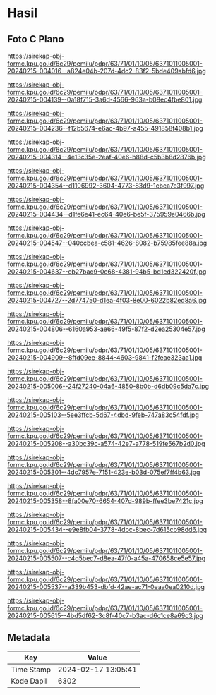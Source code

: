 # Hasil

## Foto C Plano

https://sirekap-obj-formc.kpu.go.id/6c29/pemilu/pdpr/63/71/01/10/05/6371011005001-20240215-004016--a824e04b-207d-4dc2-83f2-5bde409abfd6.jpg

https://sirekap-obj-formc.kpu.go.id/6c29/pemilu/pdpr/63/71/01/10/05/6371011005001-20240215-004139--0a18f715-3a6d-4566-963a-b08ec4fbe801.jpg

https://sirekap-obj-formc.kpu.go.id/6c29/pemilu/pdpr/63/71/01/10/05/6371011005001-20240215-004236--f12b5674-e6ac-4b97-a455-491858f408b1.jpg

https://sirekap-obj-formc.kpu.go.id/6c29/pemilu/pdpr/63/71/01/10/05/6371011005001-20240215-004314--4e13c35e-2eaf-40e6-b88d-c5b3b8d2876b.jpg

https://sirekap-obj-formc.kpu.go.id/6c29/pemilu/pdpr/63/71/01/10/05/6371011005001-20240215-004354--d1106992-3604-4773-83d9-1cbca7e3f997.jpg

https://sirekap-obj-formc.kpu.go.id/6c29/pemilu/pdpr/63/71/01/10/05/6371011005001-20240215-004434--d1fe6e41-ec64-40e6-be5f-375959e0466b.jpg

https://sirekap-obj-formc.kpu.go.id/6c29/pemilu/pdpr/63/71/01/10/05/6371011005001-20240215-004547--040ccbea-c581-4626-8082-b75985fee88a.jpg

https://sirekap-obj-formc.kpu.go.id/6c29/pemilu/pdpr/63/71/01/10/05/6371011005001-20240215-004637--eb27bac9-0c68-4381-94b5-bd1ed322420f.jpg

https://sirekap-obj-formc.kpu.go.id/6c29/pemilu/pdpr/63/71/01/10/05/6371011005001-20240215-004727--2d774750-d1ea-4f03-8e00-6022b82ed8a6.jpg

https://sirekap-obj-formc.kpu.go.id/6c29/pemilu/pdpr/63/71/01/10/05/6371011005001-20240215-004806--6160a953-ae66-49f5-87f2-d2ea25304e57.jpg

https://sirekap-obj-formc.kpu.go.id/6c29/pemilu/pdpr/63/71/01/10/05/6371011005001-20240215-004909--8ffd09ee-8844-4603-9841-f2feae323aa1.jpg

https://sirekap-obj-formc.kpu.go.id/6c29/pemilu/pdpr/63/71/01/10/05/6371011005001-20240215-005006--24f27240-04a6-4850-8b0b-d6db09c5da7c.jpg

https://sirekap-obj-formc.kpu.go.id/6c29/pemilu/pdpr/63/71/01/10/05/6371011005001-20240215-005103--5ee3ffcb-5d67-4dbd-9feb-747a83c54fdf.jpg

https://sirekap-obj-formc.kpu.go.id/6c29/pemilu/pdpr/63/71/01/10/05/6371011005001-20240215-005208--a30bc39c-a574-42e7-a778-519fe567b2d0.jpg

https://sirekap-obj-formc.kpu.go.id/6c29/pemilu/pdpr/63/71/01/10/05/6371011005001-20240215-005301--4dc7957e-7151-423e-b03d-075ef7ff4b63.jpg

https://sirekap-obj-formc.kpu.go.id/6c29/pemilu/pdpr/63/71/01/10/05/6371011005001-20240215-005358--8fa00e70-6654-407d-989b-ffee3be7421c.jpg

https://sirekap-obj-formc.kpu.go.id/6c29/pemilu/pdpr/63/71/01/10/05/6371011005001-20240215-005434--e9e8fb04-3778-4dbc-8bec-7d615cb98dd6.jpg

https://sirekap-obj-formc.kpu.go.id/6c29/pemilu/pdpr/63/71/01/10/05/6371011005001-20240215-005507--c4d5bec7-d8ea-47f0-a45a-470658ce5e57.jpg

https://sirekap-obj-formc.kpu.go.id/6c29/pemilu/pdpr/63/71/01/10/05/6371011005001-20240215-005537--a339b453-dbfd-42ae-ac71-0eaa0ea0210d.jpg

https://sirekap-obj-formc.kpu.go.id/6c29/pemilu/pdpr/63/71/01/10/05/6371011005001-20240215-005615--4bd5df62-3c8f-40c7-b3ac-d6c1ce8a69c3.jpg


## Metadata

| Key        | Value               |
| ---------- | ------------------- |
| Time Stamp | 2024-02-17 13:05:41 |
| Kode Dapil | 6302                |



